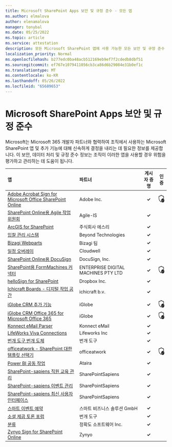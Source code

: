 ```yaml
---
title: Microsoft SharePoint Apps 보안 및 규정 준수 - 모든 앱
ms.author: elmalova
author: elenamalova
manager: tonybal
ms.date: 05/25/2022
ms.topic: article
ms.service: attestation
description: 모든 Microsoft SharePoint 앱에 사용 가능한 모든 보안 및 규정 준수 정보입니다.
localization_priority: Normal
ms.openlocfilehash: b277edc0ba48acb512169eb9ef7f2cdedb8dbf51
ms.sourcegitcommit: ef767e1079411056cb3ca86d6b29084e31b0ef1c
ms.translationtype: MT
ms.contentlocale: ko-KR
ms.lasthandoff: 05/26/2022
ms.locfileid: "65689653"
---
```

# <a name="microsoft-sharepoint-apps-security-and-compliance"></a>Microsoft SharePoint Apps 보안 및 규정 준수

Microsoft는 Microsoft 365 개발자 파트너와 협력하여 조직에서 사용하는 Microsoft SharePoint 앱 및 추가 기능에 대해 신속하게 결정을 내리는 데 필요한 정보를 제공합니다. 이 보안, 데이터 처리 및 규정 준수 정보는 조직이 이러한 앱을 사용할 경우 위험을 평가하고 관리하는 데 도움이 됩니다.

| **앱** | **파트너** | **게시자 증명** | **인증** |
|:--------|:------------|:----------------------:|:-------------:|
| [Adobe Acrobat Sign for Microsoft Office SharePoint Online](./adobe-inc-acrobat-sign-for-microsoft-sharepoint-online.md) | Adobe Inc. | **✓** | <img alt="Certified application badge" src="../media/certified-badge.png" height="25" width="25" /> |
| [SharePoint Online용 Agile 작업 위원회](./agile-is-task-board-for-sharepoint-online.md) | Agile-IS | **✓** |  |
| [ArcGIS for SharePoint](./esri-inc-arcgis-for-sharepoint.md) | 주식회사 에스리 | **✓** |  |
| [입찰 관리 시스템](./beyond-technologies-bid-management-system.md) | Beyond Technologies | **✓** |  |
| [Bizagi Webparts](./bizagi-team-webparts.md) | Bizagi 팀 | **✓** |  |
| [일정 오버레이](./cloudwell-calendar-overlay.md) | Cloudwell | **✓** |  |
| [SharePoint Online용 DocuSign](./docusign-inc-for-sharepoint-online.md) | DocuSign, Inc. | **✓** |  |
| [SharePoint용 FormMachines 커넥터](./enterprise-digital-machines-pty-ltd-formmachines-connector-for-sharepoint.md) | ENTERPRISE DIGITAL MACHINES PTY LTD | **✓** | <img alt="Certified application badge" src="../media/certified-badge.png" height="25" width="25" /> |
| [helloSign for SharePoint](./dropbox-inc-hellosign-for-sharepoint.md) | Dropbox Inc. | **✓** |  |
| [Ichicraft Boards - 디지털 작업 공간](./ichicraft-bv-boards-your-digital-workplace.md) | ichicraft b.v. | **✓** |  |
| [iGlobe CRM 추가 기능](./iglobe-crm-add-ons.md) | iGlobe | **✓** | <img alt="Certified application badge" src="../media/certified-badge.png" height="25" width="25" /> |
| [iGlobe CRM Office 365 for Microsoft Office 365](./iglobe-crm-office-365-for-microsoft.md) | iGlobe | **✓** | <img alt="Certified application badge" src="../media/certified-badge.png" height="25" width="25" /> |
| [Konnect eMail Parser](./konnect-email-parser.md) | Konnect eMail | **✓** |  |
| [LifeWorks Viva Connections](./lifeworks-inc-viva-connections.md) | Lifeworks Inc | **✓** |  |
| [번개 도구 번개 도체](./lightning-tools-conductor.md) | 번개 도구 | **✓** |  |
| [officeatwork - SharePoint 대한 템플릿 선택기](./officeatwork-officeatworktemplate-chooser-for-sharepoint.md) | officeatwork | **✓** | <img alt="Certified application badge" src="../media/certified-badge.png" height="25" width="25" /> |
| [Power BI 공동 작업](./ataira-power-bi-collaboration.md) | Ataira | **✓** |  |
| [SharePoint-sapiens 직원 교육 관리](./sharepointsapiens-employee-training-management.md) | SharePointSapiens | **✓** |  |
| [SharePoint-sapiens 이벤트 관리](./sharepointsapiens-event-management.md) | SharePointSapiens | **✓** |  |
| [SharePoint-sapiens 최신 사용자 인터페이스](./sharepointsapiens-modern-user-interface.md) | SharePointSapiens | **✓** |  |
| [스마트 이벤트 예약](./smarter-business-solutions-gmbh-event-booking.md) | 스마트 비즈니스 솔루션 GmbH | **✓** |  |
| [소셜 제곱 토론 포럼](./lightning-tools-social-squared-discussion-forums.md) | 번개 도구 | **✓** |  |
| [분류](./accuracy-software-inc-taxonomy.md) | 정확도 소프트웨어 Inc. | **✓** |  |
| [Zynyo Sign for SharePoint Online](./zynyo-sign-for-sharepoint-online.md) | Zynyo | **✓** |  |
